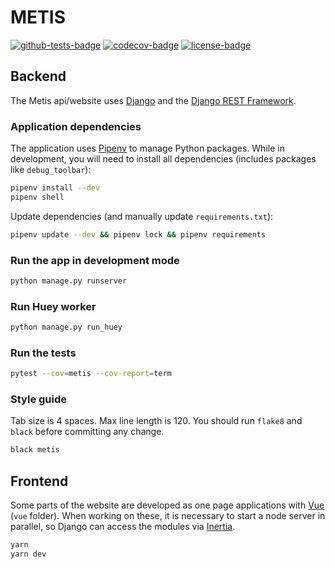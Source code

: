 # METIS

[![github-tests-badge]][github-tests]
[![codecov-badge]][codecov]
[![license-badge]](LICENSE)


## Backend

The Metis api/website uses [Django][django] and the [Django REST Framework][drf].

### Application dependencies

The application uses [Pipenv][pipenv] to manage Python packages. While in development, you will need to install
all dependencies (includes packages like `debug_toolbar`):

```bash
pipenv install --dev
pipenv shell
```

Update dependencies (and manually update `requirements.txt`):

```bash
pipenv update --dev && pipenv lock && pipenv requirements
```

### Run the app in development mode

```bash
python manage.py runserver
```

### Run Huey worker

```bash
python manage.py run_huey
```

### Run the tests

```bash
pytest --cov=metis --cov-report=term
```

### Style guide

Tab size is 4 spaces. Max line length is 120. You should run `flake8` and `black` before committing any change.

```bash
black metis
```

## Frontend

Some parts of the website are developed as one page applications with [Vue][vue] (`vue` folder).
When working on these, it is necessary to start a node server in parallel, so Django can access the
modules via [Inertia][inertia].

```bash
yarn
yarn dev
```


[codecov]: https://app.codecov.io/gh/eillarra/metis
[codecov-badge]: https://codecov.io/gh/eillarra/metis/branch/main/graph/badge.svg?token=xZLoEWNzgu
[github-tests]: https://github.com/eillarra/metis/actions?query=workflow%3Atests
[github-tests-badge]: https://github.com/eillarra/metis/actions/workflows/tests.yml/badge.svg?branch=main
[license-badge]: https://img.shields.io/badge/license-MIT-blue.svg

[django]: https://www.djangoproject.com/
[drf]: https://www.django-rest-framework.org/
[inertia]: https://inertiajs.com/
[pipenv]: https://docs.pipenv.org/#install-pipenv-today
[vue]: https://vuejs.org/
